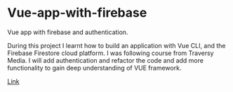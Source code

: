 # Vue-app-with-firebase
Vue app with firebase and authentication.

During this project I learnt how to build an application with Vue CLI, and the Firebase Firestore cloud platform. I was following course from Traversy Media. I will add authentication and refactor the code and add more functionality to gain deep understanding of VUE framework.

<a href="https://vueauthapp.netlify.com/?_ga=2.263003016.541562246.1566549104-1287068155.1566549104#/">Link</a>

<img src="https://i.ytimg.com/vi/sYNjEzcOTOs/maxresdefault.jpg" alt="">

